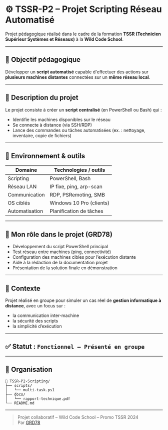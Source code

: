 # ⚙️ TSSR-P2 – Projet Scripting Réseau Automatisé

Projet pédagogique réalisé dans le cadre de la formation **TSSR (Technicien Supérieur Systèmes et Réseaux)** à la **Wild Code School**.

---

## 🎯 Objectif pédagogique

Développer un **script automatisé** capable d'effectuer des actions sur **plusieurs machines distantes** connectées sur un **même réseau local**.

---

## 📜 Description du projet

Le projet consiste à créer un **script centralisé** (en PowerShell ou Bash) qui :
- Identifie les machines disponibles sur le réseau
- Se connecte à distance (via SSH/RDP)
- Lance des commandes ou tâches automatisées (ex. : nettoyage, inventaire, copie de fichiers)

---

## 🧰 Environnement & outils

| Domaine     | Technologies / outils        |
|-------------|------------------------------|
| Scripting   | PowerShell, Bash             |
| Réseau LAN  | IP fixe, ping, arp-scan      |
| Communication | RDP, PSRemoting, SMB        |
| OS ciblés   | Windows 10 Pro (clients)     |
| Automatisation | Planification de tâches    |

---

## 👤 Mon rôle dans le projet (GRD78)

- Développement du script PowerShell principal
- Test réseau entre machines (ping, connectivité)
- Configuration des machines cibles pour l’exécution distante
- Aide à la rédaction de la documentation projet
- Présentation de la solution finale en démonstration

---

## 🏫 Contexte

Projet réalisé en groupe pour simuler un cas réel de **gestion informatique à distance**, avec un focus sur :
- la communication inter-machine
- la sécurité des scripts
- la simplicité d’exécution

---

## ✅ Statut : `Fonctionnel – Présenté en groupe`

---

## 📁 Organisation

```
📂 TSSR-P2-Scripting/
├── scripts/
│   └── multi-task.ps1
├── docs/
│   └── rapport-technique.pdf
└── README.md
```

---

> Projet collaboratif – Wild Code School – Promo TSSR 2024  
> Par [GRD78](https://github.com/GRD78)